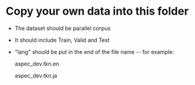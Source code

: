 # Copy your own data into this folder
* The dataset should be parallel corpus
* It should include Train, Valid and Test
* "lang" should be put in the end of the file name
-- for example:
  
  aspec_dev.tkn.en
  
  aspec_dev.tkn.ja
